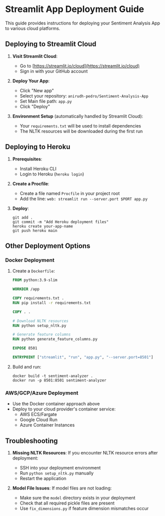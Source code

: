 # Streamlit App Deployment Guide

This guide provides instructions for deploying your Sentiment Analysis App to various cloud platforms.

## Deploying to Streamlit Cloud

1. **Visit Streamlit Cloud**:

   - Go to [https://streamlit.io/cloud](https://streamlit.io/cloud)
   - Sign in with your GitHub account

2. **Deploy Your App**:

   - Click "New app"
   - Select your repository: `anirudh-pedro/Sentiment-Analysis-App`
   - Set Main file path: `app.py`
   - Click "Deploy"

3. **Environment Setup** (automatically handled by Streamlit Cloud):
   - Your `requirements.txt` will be used to install dependencies
   - The NLTK resources will be downloaded during the first run

## Deploying to Heroku

1. **Prerequisites**:

   - Install Heroku CLI
   - Login to Heroku (`heroku login`)

2. **Create a Procfile**:

   - Create a file named `Procfile` in your project root
   - Add the line: `web: streamlit run --server.port $PORT app.py`

3. **Deploy**:
   ```
   git add .
   git commit -m "Add Heroku deployment files"
   heroku create your-app-name
   git push heroku main
   ```

## Other Deployment Options

### Docker Deployment

1. Create a `Dockerfile`:

   ```Dockerfile
   FROM python:3.9-slim

   WORKDIR /app

   COPY requirements.txt .
   RUN pip install -r requirements.txt

   COPY . .

   # Download NLTK resources
   RUN python setup_nltk.py

   # Generate feature columns
   RUN python generate_feature_columns.py

   EXPOSE 8501

   ENTRYPOINT ["streamlit", "run", "app.py", "--server.port=8501"]
   ```

2. Build and run:
   ```
   docker build -t sentiment-analyzer .
   docker run -p 8501:8501 sentiment-analyzer
   ```

### AWS/GCP/Azure Deployment

- Use the Docker container approach above
- Deploy to your cloud provider's container service:
  - AWS ECS/Fargate
  - Google Cloud Run
  - Azure Container Instances

## Troubleshooting

1. **Missing NLTK Resources**: If you encounter NLTK resource errors after deployment:

   - SSH into your deployment environment
   - Run `python setup_nltk.py` manually
   - Restart the application

2. **Model File Issues**: If model files are not loading:
   - Make sure the `model` directory exists in your deployment
   - Check that all required pickle files are present
   - Use `fix_dimensions.py` if feature dimension mismatches occur
